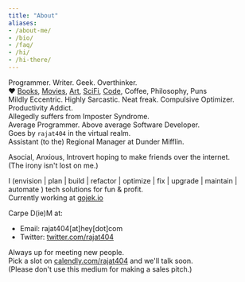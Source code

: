 ```yaml
---
title: "About"
aliases:
- /about-me/
- /bio/
- /faq/
- /hi/
- /hi-there/
---
```


Programmer. Writer. Geek. Overthinker. \
❤️ [Books](https://goodreads.com/rajat404), [Movies](https://letterboxd.com/rajat404/), [Art](https://twitter.com/i/lists/1319562633733836800), [SciFi](https://www.goodreads.com/review/list/9865591-rajat-goyal?ref=nav_mybooks&shelf=sci-fi), [Code](https://github.com/rajat404), Coffee, Philosophy, Puns \
Mildly Eccentric. Highly Sarcastic. Neat freak. Compulsive Optimizer. Productivity Addict. \
Allegedly suffers from Imposter Syndrome. \
Average Programmer. Above average Software Developer. \
Goes by `rajat404` in the virtual realm. \
Assistant (to the) Regional Manager at Dunder Mifflin.

Asocial, Anxious, Introvert hoping to make friends over the internet. \
(The irony isn't lost on me.)

I (envision | plan | build | refactor | optimize | fix | upgrade | maintain | automate ) tech solutions for fun & profit. \
Currently working at [gojek.io](https://www.gojek.io/)

Carpe D(ie)M at:
- Email: rajat404[at]hey[dot]com
- Twitter: [twitter.com/rajat404](https://twitter.com/rajat404)

Always up for meeting new people. \
Pick a slot on [calendly.com/rajat404](https://calendly.com/rajat404) and we'll talk soon. \
(Please don't use this medium for making a sales pitch.)
